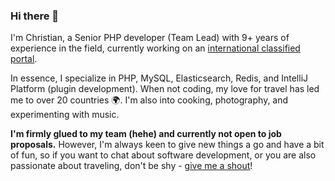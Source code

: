 ### Hi there 👋

I'm Christian, a Senior PHP developer (Team Lead) with 9+ years of experience in the field, currently working on an [international classified portal](https://www.linkedin.com/company/autoline-market/mycompany/).


In essence, I specialize in PHP, MySQL, Elasticsearch, Redis, and IntelliJ Platform (plugin development). When not coding, my love for travel has led me to over 20 countries 🌍. I'm also into cooking, photography, and experimenting with music.


**I'm firmly glued to my team (hehe) and currently not open to job proposals.** However, I'm always keen to give new things a go and have a bit of fun, so if you want to chat about software development, or you are also passionate about traveling, don't be shy - [give me a shout](https://www.instagram.com/the.homeless.cat)!
